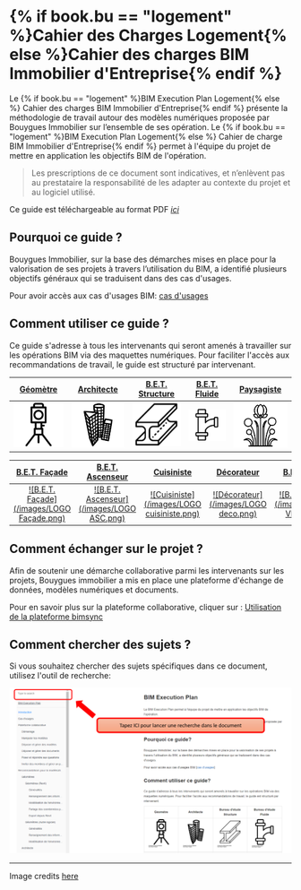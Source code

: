 # {% if book.bu == "logement" %}Cahier des Charges Logement{% else %}Cahier des charges BIM Immobilier d'Entreprise{% endif %}

Le {% if book.bu == "logement" %}BIM Execution Plan Logement{% else %} Cahier des charges BIM Immobilier d'Entreprise{% endif %} présente la méthodologie de travail autour des modèles numériques proposée par Bouygues Immobilier sur l’ensemble de ses opération. 
Le {% if book.bu == "logement" %}BIM Execution Plan Logement{% else %} Cahier de charge BIM Immobilier d'Entreprise{% endif %} permet à l'équipe du projet de mettre en application les objectifs BIM de l'opération.
> Les prescriptions de ce document sont indicatives, et n’enlèvent pas au prestataire la responsabilité de les adapter au contexte du projet et au logiciel utilisé.

Ce guide est téléchargeable au format PDF [*ici*](https://legacy.gitbook.com/download/pdf/book/bim-bouygues-immobilier/bim-execution-plan/v/fdc48fea7fe3e72c99597024e3b0e024c138a625)

## Pourquoi ce guide ? 

Bouygues Immobilier, sur la base des démarches mises en place pour la valorisation de ses projets à travers l’utilisation du BIM, a identifié plusieurs objectifs généraux qui se traduisent dans des cas d'usages.

Pour avoir accès aux cas d'usages BIM: [cas d'usages](/01_CasUsages/README.md)

## Comment utiliser ce guide ?

Ce guide s'adresse à tous les intervenants qui seront amenés à travailler sur les opérations BIM via des maquettes numériques. Pour faciliter l'accès aux recommandations de travail, le guide est structuré par intervenant.

| [Géomètre](/lots/geometre/geometre.md) | [Architecte](/lots/architecte/architecte.md) | [B.E.T. Structure](/lots/structure/structure.md) | [B.E.T. Fluide](/lots/fluide/fluide.md) | [Paysagiste](/lots/paysagiste/paysagiste.md) |
| :---: | :---: | :---: | :---: |:---: |
| [![Géomètre](/02_Modelisation/00_communs/images/noun_1082944_cc.png)](/lots/geometre/geometre.md) | [![Architecte](/02_Modelisation/00_communs/images/noun_1261411_cc.png)](/lots/architecte/architecte.md) | [![B.E.T. Structure](/02_Modelisation/00_communs/images/Logo-structure.png)](/lots/structure/structure.md) | [![B.E.T. Fluide](/02_Modelisation/00_communs/images/noun_907762_cc.png)](/lots/fluide/fluide.md) |[![Paysagiste](/02_Modelisation/00_communs/images/Logo-paysagiste.png)](/lots/paysagiste/paysagiste.md) |

| [B.E.T. Façade](/lots/facade/facade.md)  | [B.E.T. Ascenseur](/lots/ascenseur/ascenseur.md) | [Cuisiniste](/lots/cuisiniste/cuisiniste.md)  | [Décorateur](/lots/decorateur/decorateur.md)  | [B.E.T. VRD](/lots/vrd/vrd.md)  |
| :---: | :---: | :---: | :---: | :---: |
| [![B.E.T. Façade](/images/LOGO Façade.png)](/lots/facade/facade.md) | [![B.E.T. Ascenseur](/images/LOGO ASC.png)](/lots/ascenseur/ascenseur.md)  | [![Cuisiniste](/images/LOGO cuisiniste.png)](/lots/cuisiniste/cuisiniste.md)  | [![Décorateur](/images/LOGO deco.png)](/lots/decorateur/decorateur.md)  | [![B.E.T. VRD](/images/LOGO VRD.png)](/lots/vrd/vrd.md) |

## Comment échanger sur le projet ?

Afin de soutenir une démarche collaborative parmi les intervenants sur les projets, Bouygues immobilier a mis en place une plateforme d'échange de données, modèles numériques et documents.

Pour en savoir plus sur la plateforme collaborative, cliquer sur : [Utilisation de la plateforme bimsync](/03_bimsync/README.md)

## Comment chercher des sujets ?

Si vous souhaitez chercher des sujets spécifiques dans ce document, utilisez l'outil de recherche:

![Recherche](/images/Recherche.PNG)

---
Image credits [here](/CREDITS.md)

